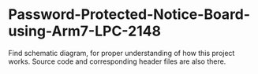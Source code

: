 # Password-Protected-Notice-Board-using-Arm7-LPC-2148
Find schematic diagram, for proper understanding of how this project works.
Source code and corresponding header files are also there.
